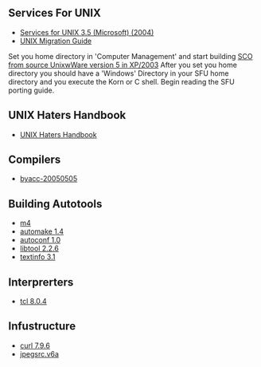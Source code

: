 <h2>Services For UNIX</h2>
<ul>
<li><a target="_self" href="https://archive.org/details/cdrom-services-unix-3.5-microsoft-2004">Services for UNIX 3.5 (Microsoft) (2004)</a></li>
<li><a target="_self" href="https://archive.org/details/microsoftunixapp0000unse">UNIX Migration Guide</a></li>
</ul>

<p>Set you home directory in 'Computer Management' and start building <a target="_self" href="https://www.sco.com/skunkware/">SCO from source UnixwWare version 5 in XP/2003</a>
After you set you home directory you should have a 'Windows' Directory in your SFU home directory and you execute the Korn or C shell. Begin reading the SFU porting guide.</p>

<h2>UNIX Haters Handbook</h2>
<ul>
<li><a target="_self" href="ugh.pdf">UNIX Haters Handbook</a></li>
</ul>
<h2>Compilers</h2>
<ul>
<li><a target="_self" href="https://invisible-island.net/byacc/">byacc-20050505</a></li>
</ul>
<h2>Building Autotools</h2>
<ul>
<li><a target="_self" href="https://www.gnu.org/software/m4/">m4</li>
<li><a target="_self" href="">automake 1.4</a></li>
<li><a target="_self" href="">autoconf 1.0</a></li>
<li><a target="_self" href="">libtool 2.2.6</a></li>
<li><a target="_self" href="https://www.gnu.org/software/texinfo/">textinfo 3.1</a></li>
</ul>
<h2>Interprerters</h2>
<ul>
<li><a target="_self" href="">tcl 8.0.4</a></li>
</ul>
<h2>Infustructure</h2>
<ul>
<li><a target="_self" href="">curl 7.9.6</a></li>
<li><a target="_self" href="">jpegsrc.v6a</a></li>
</ul>
